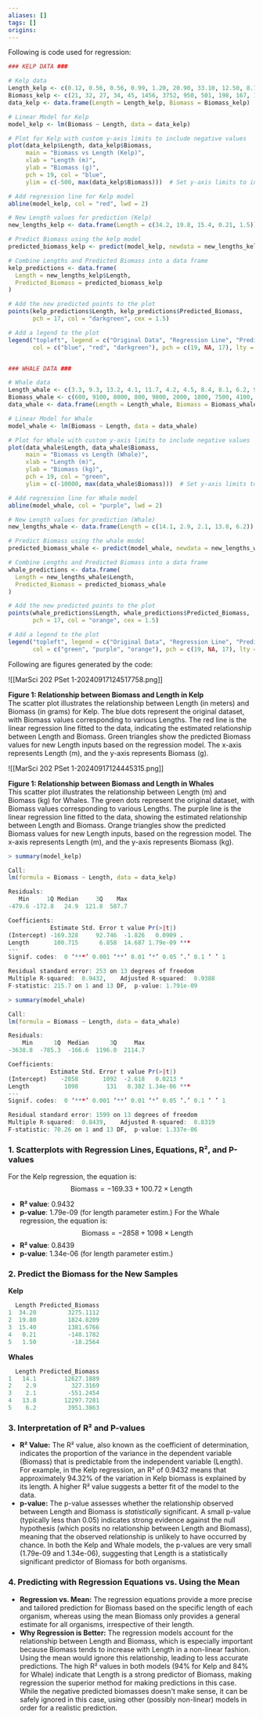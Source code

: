 ```yaml
---
aliases: []
tags: []
origins: 
---
```

Following is code used for regression:

```R
### KELP DATA ###

# Kelp data
Length_kelp <- c(0.12, 0.56, 0.56, 0.99, 1.20, 20.90, 33.10, 12.50, 8.70, 3.40, 2.90, 16.40, 21.20, 8.90, 12.60)
Biomass_kelp <- c(21, 32, 27, 34, 45, 1456, 3752, 950, 501, 198, 167, 1275, 1987, 645, 876)
data_kelp <- data.frame(Length = Length_kelp, Biomass = Biomass_kelp)

# Linear Model for Kelp
model_kelp <- lm(Biomass ~ Length, data = data_kelp)

# Plot for Kelp with custom y-axis limits to include negative values
plot(data_kelp$Length, data_kelp$Biomass,
     main = "Biomass vs Length (Kelp)",
     xlab = "Length (m)",
     ylab = "Biomass (g)",
     pch = 19, col = "blue",
     ylim = c(-500, max(data_kelp$Biomass)))  # Set y-axis limits to include negative values

# Add regression line for Kelp model
abline(model_kelp, col = "red", lwd = 2)

# New Length values for prediction (Kelp)
new_lengths_kelp <- data.frame(Length = c(34.2, 19.8, 15.4, 0.21, 1.5))

# Predict Biomass using the kelp model
predicted_biomass_kelp <- predict(model_kelp, newdata = new_lengths_kelp)

# Combine Lengths and Predicted Biomass into a data frame
kelp_predictions <- data.frame(
  Length = new_lengths_kelp$Length,
  Predicted_Biomass = predicted_biomass_kelp
)

# Add the new predicted points to the plot
points(kelp_predictions$Length, kelp_predictions$Predicted_Biomass,
       pch = 17, col = "darkgreen", cex = 1.5)

# Add a legend to the plot
legend("topleft", legend = c("Original Data", "Regression Line", "Predicted Points"),
       col = c("blue", "red", "darkgreen"), pch = c(19, NA, 17), lty = c(NA, 1, NA))


### WHALE DATA ###

# Whale data
Length_whale <- c(3.3, 9.3, 13.2, 4.1, 11.7, 4.2, 4.5, 8.4, 8.1, 6.2, 9.6, 9.7, 3.9, 7.3, 12.2)
Biomass_whale <- c(600, 9100, 8000, 800, 9800, 2000, 1800, 7500, 4100, 5000, 9800, 9200, 700, 4000, 11800)
data_whale <- data.frame(Length = Length_whale, Biomass = Biomass_whale)

# Linear Model for Whale
model_whale <- lm(Biomass ~ Length, data = data_whale)

# Plot for Whale with custom y-axis limits to include negative values
plot(data_whale$Length, data_whale$Biomass,
     main = "Biomass vs Length (Whale)",
     xlab = "Length (m)",
     ylab = "Biomass (kg)",
     pch = 19, col = "green",
     ylim = c(-10000, max(data_whale$Biomass)))  # Set y-axis limits to include negative values

# Add regression line for Whale model
abline(model_whale, col = "purple", lwd = 2)

# New Length values for prediction (Whale)
new_lengths_whale <- data.frame(Length = c(14.1, 2.9, 2.1, 13.8, 6.2))

# Predict Biomass using the whale model
predicted_biomass_whale <- predict(model_whale, newdata = new_lengths_whale)

# Combine Lengths and Predicted Biomass into a data frame
whale_predictions <- data.frame(
  Length = new_lengths_whale$Length,
  Predicted_Biomass = predicted_biomass_whale
)

# Add the new predicted points to the plot
points(whale_predictions$Length, whale_predictions$Predicted_Biomass,
       pch = 17, col = "orange", cex = 1.5)

# Add a legend to the plot
legend("topleft", legend = c("Original Data", "Regression Line", "Predicted Points"),
       col = c("green", "purple", "orange"), pch = c(19, NA, 17), lty = c(NA, 1, NA))
```

Following are figures generated by the code:

![[MarSci 202 PSet 1-20240917124517758.png]]
 
 **Figure 1: Relationship between Biomass and Length in Kelp**  
The scatter plot illustrates the relationship between Length (in meters) and Biomass (in grams) for Kelp. The blue dots represent the original dataset, with Biomass values corresponding to various Lengths. The red line is the linear regression line fitted to the data, indicating the estimated relationship between Length and Biomass. Green triangles show the predicted Biomass values for new Length inputs based on the regression model. The x-axis represents Length (m), and the y-axis represents Biomass (g).


![[MarSci 202 PSet 1-20240917124445315.png]]
 
 **Figure 1: Relationship between Biomass and Length in Whales**  
This scatter plot illustrates the relationship between Length (m) and Biomass (kg) for Whales. The green dots represent the original dataset, with Biomass values corresponding to various Lengths. The purple line is the linear regression line fitted to the data, showing the estimated relationship between Length and Biomass. Orange triangles show the predicted Biomass values for new Length inputs, based on the regression model. The x-axis represents Length (m), and the y-axis represents Biomass (kg).

```R
> summary(model_kelp)

Call:
lm(formula = Biomass ~ Length, data = data_kelp)

Residuals:
   Min     1Q Median     3Q    Max
-479.6 -172.8   24.9  121.8  587.7

Coefficients:
            Estimate Std. Error t value Pr(>|t|)
(Intercept) -169.328     92.746  -1.826   0.0909 .
Length       100.715      6.858  14.687 1.79e-09 ***
---
Signif. codes:  0 ‘***’ 0.001 ‘**’ 0.01 ‘*’ 0.05 ‘.’ 0.1 ‘ ’ 1

Residual standard error: 253 on 13 degrees of freedom
Multiple R-squared:  0.9432,	Adjusted R-squared:  0.9388
F-statistic: 215.7 on 1 and 13 DF,  p-value: 1.791e-09

> summary(model_whale)

Call:
lm(formula = Biomass ~ Length, data = data_whale)

Residuals:
    Min      1Q  Median      3Q     Max
-3638.8  -785.3  -166.6  1196.0  2114.7

Coefficients:
            Estimate Std. Error t value Pr(>|t|)
(Intercept)    -2858       1092  -2.618   0.0213 *
Length          1098        131   8.382 1.34e-06 ***
---
Signif. codes:  0 ‘***’ 0.001 ‘**’ 0.01 ‘*’ 0.05 ‘.’ 0.1 ‘ ’ 1

Residual standard error: 1599 on 13 degrees of freedom
Multiple R-squared:  0.8439,	Adjusted R-squared:  0.8319
F-statistic: 70.26 on 1 and 13 DF,  p-value: 1.337e-06

```

### 1. Scatterplots with Regression Lines, Equations, R², and P-values

For the Kelp regression, the equation is:
$$
\text{Biomass} = -169.33 + 100.72 \times \text{Length}
$$
- **R² value**: 0.9432
- **p-value**: 1.79e-09 (for length parameter estim.)
For the Whale regression, the equation is:
$$
\text{Biomass} = -2858 + 1098 \times \text{Length}
$$
- **R² value**: 0.8439
- **p-value**: 1.34e-06 (for length parameter estim.)

### 2. Predict the Biomass for the New Samples

**Kelp**
```R
  Length Predicted_Biomass
1  34.20         3275.1112
2  19.80         1824.8209
3  15.40         1381.6766
4   0.21         -148.1782
5   1.50          -18.2564
```

**Whales**
```R
  Length Predicted_Biomass
1   14.1        12627.1889
2    2.9          327.3169
3    2.1         -551.2454
4   13.8        12297.7281
5    6.2         3951.3863
```
### 3. Interpretation of R² and P-values

- **R² Value:**
  The R² value, also known as the coefficient of determination, indicates the proportion of the variance in the dependent variable (Biomass) that is predictable from the independent variable (Length). For example, in the Kelp regression, an R² of 0.9432 means that approximately 94.32% of the variation in Kelp biomass is explained by its length. A higher R² value suggests a better fit of the model to the data.
- **p-value:**
  The p-value assesses whether the relationship observed between Length and Biomass is _statistically_ significant. A small p-value (typically less than 0.05) indicates strong evidence against the null hypothesis (which posits no relationship between Length and Biomass), meaning that the observed relationship is unlikely to have occurred by chance. In both the Kelp and Whale models, the p-values are very small (1.79e-09 and 1.34e-06), suggesting that Length is a statistically significant predictor of Biomass for both organisms.

### 4. Predicting with Regression Equations vs. Using the Mean

- **Regression vs. Mean:**
  The regression equations provide a more precise and tailored prediction for Biomass based on the specific length of each organism, whereas using the mean Biomass only provides a general estimate for all organisms, irrespective of their length.
- **Why Regression is Better:**
  The regression models account for the relationship between Length and Biomass, which is especially important because Biomass tends to increase with Length in a non-linear fashion. Using the mean would ignore this relationship, leading to less accurate predictions. The high R² values in both models (94% for Kelp and 84% for Whale) indicate that Length is a strong predictor of Biomass, making regression the superior method for making predictions in this case. While the negative predicted biomasses doesn't make sense, it can be safely ignored in this case, using other (possibly non-linear) models in order for a realistic prediction.
